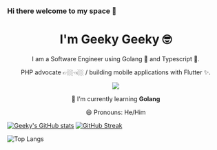 ### Hi there welcome to my space 👋
<h1 align='center'>I'm Geeky Geeky 🤓 </h1>

<p align='center'>I am a Software Engineer using Golang 💙 and Typescript 💙.</p>
<p align='center'>PHP advocate 👉🏼👈🏼 / building mobile applications with Flutter ✨. </p>

<p align='center'>
 <img src="https://gpvc.arturio.dev/geekygeeky" />
</p>
<p align='center'> 🌱 I’m currently learning <strong>Golang</strong> </p>
<p align='center'> 😄 Pronouns: He/Him  </p>

[![Geeky's GitHub stats](https://github-readme-stats.vercel.app/api?username=Geekygeeky&show_icons=true&theme=tokyonight)](https://github.com/Geekygeeky/github-readme-stats)
[![GitHub Streak](https://github-readme-streak-stats.herokuapp.com?user=Geekygeeky&theme=tokyonight&hide_border=true&date_format=M%20j%5B%2C%20Y%5D)](https://git.io/streak-stats) 

![Top Langs](https://github-readme-stats.vercel.app/api/top-langs/?username=Geekygeeky&theme=tokyonight)


<!--
**GeekyGeeky/GeekyGeeky** is a ✨ _special_ ✨ repository because its `README.md` (this file) appears on your GitHub profile.

Here are some ideas to get you started:

- 🔭 I’m currently working on ...

- 👯 I’m looking to collaborate on ...
- 🤔 I’m looking for help with ...
- 💬 Ask me about ...
- 📫 How to reach me: ...
- 
- ⚡ Fun fact: ...
-->
